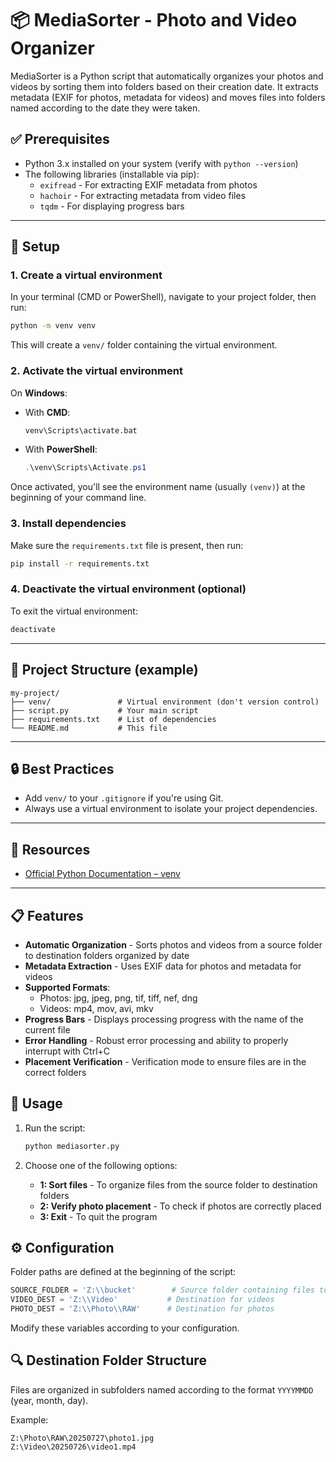 # 📦 MediaSorter - Photo and Video Organizer

MediaSorter is a Python script that automatically organizes your photos and videos by sorting them into folders based on their creation date. It extracts metadata (EXIF for photos, metadata for videos) and moves files into folders named according to the date they were taken.

## ✅ Prerequisites

* Python 3.x installed on your system (verify with `python --version`)
* The following libraries (installable via pip):
  * `exifread` - For extracting EXIF metadata from photos
  * `hachoir` - For extracting metadata from video files
  * `tqdm` - For displaying progress bars

---

## 🔧 Setup

### 1. Create a virtual environment

In your terminal (CMD or PowerShell), navigate to your project folder, then run:

```bash
python -m venv venv
```

This will create a `venv/` folder containing the virtual environment.

### 2. Activate the virtual environment

On **Windows**:

* With **CMD**:

  ```bash
  venv\Scripts\activate.bat
  ```

* With **PowerShell**:

  ```powershell
  .\venv\Scripts\Activate.ps1
  ```

Once activated, you'll see the environment name (usually `(venv)`) at the beginning of your command line.

### 3. Install dependencies

Make sure the `requirements.txt` file is present, then run:

```bash
pip install -r requirements.txt
```

### 4. Deactivate the virtual environment (optional)

To exit the virtual environment:

```bash
deactivate
```

---

## 📁 Project Structure (example)

```
my-project/
├── venv/               # Virtual environment (don't version control)
├── script.py           # Your main script
├── requirements.txt    # List of dependencies
└── README.md           # This file
```

---

## 🔒 Best Practices

* Add `venv/` to your `.gitignore` if you're using Git.
* Always use a virtual environment to isolate your project dependencies.

---

## 📎 Resources

* [Official Python Documentation – venv](https://docs.python.org/3/library/venv.html)

---

## 📋 Features

* **Automatic Organization** - Sorts photos and videos from a source folder to destination folders organized by date
* **Metadata Extraction** - Uses EXIF data for photos and metadata for videos
* **Supported Formats**:
  * Photos: jpg, jpeg, png, tif, tiff, nef, dng
  * Videos: mp4, mov, avi, mkv
* **Progress Bars** - Displays processing progress with the name of the current file
* **Error Handling** - Robust error processing and ability to properly interrupt with Ctrl+C
* **Placement Verification** - Verification mode to ensure files are in the correct folders

## 🚀 Usage

1. Run the script:
   ```bash
   python mediasorter.py
   ```

2. Choose one of the following options:
   * **1: Sort files** - To organize files from the source folder to destination folders
   * **2: Verify photo placement** - To check if photos are correctly placed
   * **3: Exit** - To quit the program

## ⚙️ Configuration

Folder paths are defined at the beginning of the script:

```python
SOURCE_FOLDER = 'Z:\\bucket'        # Source folder containing files to sort
VIDEO_DEST = 'Z:\\Video'           # Destination for videos
PHOTO_DEST = 'Z:\\Photo\\RAW'      # Destination for photos
```

Modify these variables according to your configuration.

## 🔍 Destination Folder Structure

Files are organized in subfolders named according to the format `YYYYMMDD` (year, month, day).

Example:
```
Z:\Photo\RAW\20250727\photo1.jpg
Z:\Video\20250726\video1.mp4

